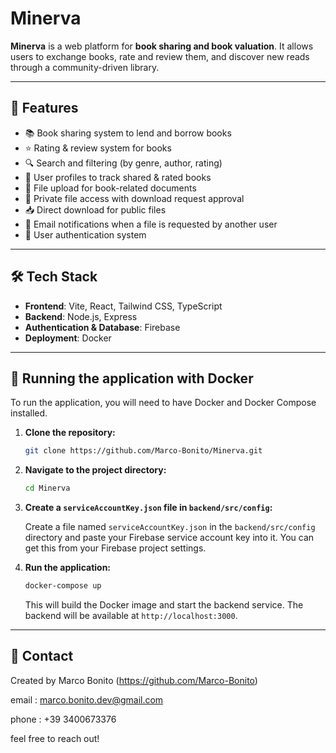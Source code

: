 # Minerva

**Minerva** is a web platform for **book sharing and book valuation**. It allows users to exchange books, rate and review them, and discover new reads through a community-driven library.

---

## 🚀 Features
- 📚 Book sharing system to lend and borrow books
- ⭐ Rating & review system for books
- 🔍 Search and filtering (by genre, author, rating)
- 👥 User profiles to track shared & rated books
- 📂 File upload for book-related documents
- 🔐 Private file access with download request approval
- 📥 Direct download for public files
- 📧 Email notifications when a file is requested by another user
- 🔑 User authentication system

---

## 🛠️ Tech Stack
- **Frontend**: Vite, React, Tailwind CSS, TypeScript
- **Backend**: Node.js, Express
- **Authentication & Database**: Firebase
- **Deployment**: Docker

---

## 🐳 Running the application with Docker

To run the application, you will need to have Docker and Docker Compose installed.

1.  **Clone the repository:**

    ```bash
    git clone https://github.com/Marco-Bonito/Minerva.git
    ```

2.  **Navigate to the project directory:**

    ```bash
    cd Minerva
    ```

3.  **Create a `serviceAccountKey.json` file in `backend/src/config`:**

    Create a file named `serviceAccountKey.json` in the `backend/src/config` directory and paste your Firebase service account key into it. You can get this from your Firebase project settings.

4.  **Run the application:**

    ```bash
    docker-compose up
    ```

    This will build the Docker image and start the backend service. The backend will be available at `http://localhost:3000`.

---

## 📧 Contact

Created by Marco Bonito (https://github.com/Marco-Bonito)

email : marco.bonito.dev@gmail.com

phone : +39 3400673376

feel free to reach out!
